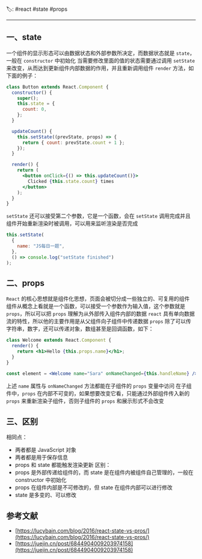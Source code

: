 🏷: #react #state #props
***
## 一、state
一个组件的显示形态可以由数据状态和外部参数所决定，而数据状态就是 `state`，一般在 `constructor` 中初始化
当需要修改里面的值的状态需要通过调用 `setState` 来改变，从而达到更新组件内部数据的作用，并且重新调用组件 `render` 方法，如下面的例子：
```jsx
class Button extends React.Component {
  constructor() {
    super();
    this.state = {
      count: 0,
    };
  }

  updateCount() {
    this.setState((prevState, props) => {
      return { count: prevState.count + 1 };
    });
  }

  render() {
    return (
      <button onClick={() => this.updateCount()}>
        Clicked {this.state.count} times
      </button>
    );
  }
}
```
`setState` 还可以接受第二个参数，它是一个函数，会在 `setState` 调用完成并且组件开始重新渲染时被调用，可以用来监听渲染是否完成
```javascript
this.setState(
  {
    name: "JS每日一题",
  },
  () => console.log("setState finished")
);
```
## 二、props
`React` 的核心思想就是组件化思想，页面会被切分成一些独立的、可复用的组件
组件从概念上看就是一个函数，可以接受一个参数作为输入值，这个参数就是 `props`，所以可以把 `props` 理解为从外部传入组件内部的数据
`react` 具有单向数据流的特性，所以他的主要作用是从父组件向子组件中传递数据
`props` 除了可以传字符串，数字，还可以传递对象，数组甚至是回调函数，如下：
```jsx
class Welcome extends React.Component {
  render() {
    return <h1>Hello {this.props.name}</h1>;
  }
}

const element = <Welcome name="Sara" onNameChanged={this.handleName} />;
```
上述 `name` 属性与 `onNameChanged` 方法都能在子组件的 `props` 变量中访问
在子组件中，`props` 在内部不可变的，如果想要改变它看，只能通过外部组件传入新的 `props` 来重新渲染子组件，否则子组件的 `props` 和展示形式不会改变
## 三、区别
相同点：
- 两者都是 JavaScript 对象
- 两者都是用于保存信息
- props 和 state 都能触发渲染更新
区别：
- props 是外部传递给组件的，而 state 是在组件内被组件自己管理的，一般在 constructor 中初始化
- props 在组件内部是不可修改的，但 state 在组件内部可以进行修改
- state 是多变的、可以修改
## 参考文献
- [https://lucybain.com/blog/2016/react-state-vs-pros/](https://lucybain.com/blog/2016/react-state-vs-pros/)
- [https://juejin.cn/post/6844904009203974158](https://juejin.cn/post/6844904009203974158)
